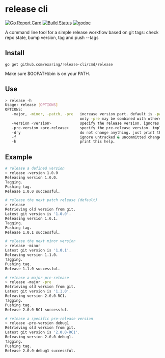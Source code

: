 # release cli
[![Go Report Card](https://goreportcard.com/badge/github.com/Am3o/release-cli)](https://goreportcard.com/report/github.com/Am3o/release-cli)
[![Build Status](https://travis-ci.org/Am3o/release-cli.svg?branch=master)](https://travis-ci.org/Am3o/release-cli)
[![godoc](http://img.shields.io/badge/godoc-reference-blue.svg?style=flat)](https://godoc.org/github.com/Am3o/release-cli) 

A command line tool for a simple release workflow based on git tags: check repo state, bump version, tag and push --tags

## Install
`go get github.com/exaring/release-cli/cmd/release`

Make sure $GOPATH/bin is on your PATH.

## Use
```bash
> release -h
Usage: release [OPTIONS]
OPTIONS:
   -major, -minor, -patch, -pre   increase version part. default is -patch.
                                  only -pre may be combined with others.
   -version <version>             specify the release version. ignores other version modifiers.
   -pre-version <pre-release>     specify the pre-release version. implies -pre. default is 'RC' (when only -pre is set).
   -dry                           do not change anything. just print the result.
   -f                             ignore untracked & uncommitted changes.
   -h                             print this help.
```

## Example
```bash
# release a defined version
> release -version 1.0.0
Releasing version 1.0.0.
Tagging.
Pushing tag.
Release 1.0.0 successful.

# release the next patch release (default)
> release
Retrieving old version from git.
Latest git version is '1.0.0'.
Releasing version 1.0.1.
Tagging.
Pushing tag.
Release 1.0.1 successful.

# release the next minor version
> release -minor
Latest git version is '1.0.1'.
Releasing version 1.1.0.
Tagging.
Pushing tag.
Release 1.1.0 successful.

# release a major pre-release
> release -major -pre
Retrieving old version from git.
Latest git version is '1.1.0'.
Releasing version 2.0.0-RC1.
Tagging.
Pushing tag.
Release 2.0.0-RC1 successful.

# release a specific pre-release version
> release -pre-version debug1
Retrieving old version from git.
Latest git version is '2.0.0-RC1'.
Releasing version 2.0.0-debug1.
Tagging.
Pushing tag.
Release 2.0.0-debug1 successful.
```
